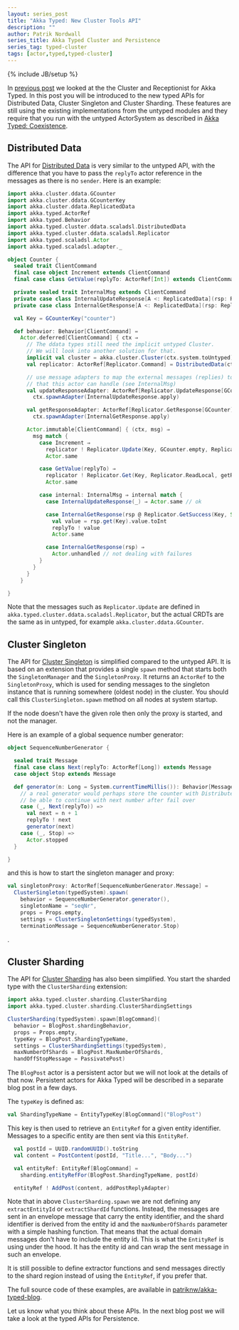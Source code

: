 ```yaml
---
layout: series_post
title: "Akka Typed: New Cluster Tools API"
description: ""
author: Patrik Nordwall
series_title: Akka Typed Cluster and Persistence
series_tag: typed-cluster
tags: [actor,typed,typed-cluster]
---
```

{% include JB/setup %}

In [previous post](https://akka.io/blog/2017/09/28/typed-cluster) we looked at the the Cluster and Receptionist for Akka Typed. In this post you will be introduced to the new typed APIs for Distributed Data, Cluster Singleton and Cluster Sharding. These features are still using the existing implementations from the untyped modules and they require that you run with the untyped ActorSystem as described in [Akka Typed: Coexistence](https://akka.io/blog/2017/05/06/typed-coexistence).

## Distributed Data

The API for [Distributed Data](https://doc.akka.io/docs/akka/current/scala/distributed-data.html) is very similar to the untyped API, with the difference that you have to pass the `replyTo` actor reference in the messages as there is no `sender`. Here is an example:

```scala
import akka.cluster.ddata.GCounter
import akka.cluster.ddata.GCounterKey
import akka.cluster.ddata.ReplicatedData
import akka.typed.ActorRef
import akka.typed.Behavior
import akka.typed.cluster.ddata.scaladsl.DistributedData
import akka.typed.cluster.ddata.scaladsl.Replicator
import akka.typed.scaladsl.Actor
import akka.typed.scaladsl.adapter._

object Counter {
  sealed trait ClientCommand
  final case object Increment extends ClientCommand
  final case class GetValue(replyTo: ActorRef[Int]) extends ClientCommand

  private sealed trait InternalMsg extends ClientCommand
  private case class InternalUpdateResponse[A <: ReplicatedData](rsp: Replicator.UpdateResponse[A]) extends InternalMsg
  private case class InternalGetResponse[A <: ReplicatedData](rsp: Replicator.GetResponse[A]) extends InternalMsg

  val Key = GCounterKey("counter")

  def behavior: Behavior[ClientCommand] =
    Actor.deferred[ClientCommand] { ctx ⇒
      // The ddata types still need the implicit untyped Cluster.
      // We will look into another solution for that.
      implicit val cluster = akka.cluster.Cluster(ctx.system.toUntyped)
      val replicator: ActorRef[Replicator.Command] = DistributedData(ctx.system).replicator

      // use message adapters to map the external messages (replies) to the message types
      // that this actor can handle (see InternalMsg)
      val updateResponseAdapter: ActorRef[Replicator.UpdateResponse[GCounter]] =
        ctx.spawnAdapter(InternalUpdateResponse.apply)

      val getResponseAdapter: ActorRef[Replicator.GetResponse[GCounter]] =
        ctx.spawnAdapter(InternalGetResponse.apply)

      Actor.immutable[ClientCommand] { (ctx, msg) ⇒
        msg match {
          case Increment ⇒
            replicator ! Replicator.Update(Key, GCounter.empty, Replicator.WriteLocal, updateResponseAdapter)(_ + 1)
            Actor.same

          case GetValue(replyTo) ⇒
            replicator ! Replicator.Get(Key, Replicator.ReadLocal, getResponseAdapter, Some(replyTo))
            Actor.same

          case internal: InternalMsg ⇒ internal match {
            case InternalUpdateResponse(_) ⇒ Actor.same // ok

            case InternalGetResponse(rsp @ Replicator.GetSuccess(Key, Some(replyTo: ActorRef[Int] @unchecked))) ⇒
              val value = rsp.get(Key).value.toInt
              replyTo ! value
              Actor.same

            case InternalGetResponse(rsp) ⇒
              Actor.unhandled // not dealing with failures
          }
        }
      }
    }

}

```

Note that the messages such as `Replicator.Update` are defined in `akka.typed.cluster.ddata.scaladsl.Replicator`, but the actual CRDTs are the same as in untyped, for example `akka.cluster.ddata.GCounter`.

## Cluster Singleton

The API for [Cluster Singleton](https://doc.akka.io/docs/akka/current/scala/cluster-singleton.html) is simplified compared to the untyped API. It is based on an extension that provides a single `spawn` method that starts both the `SingletonManager` and the `SingletonProxy`. It returns an `ActorRef` to the `SingletonProxy`, which is used for sending messages to the singleton instance that is running somewhere (oldest node) in the cluster. You should call this `ClusterSingleton.spawn` method on all nodes at system startup.

If the node doesn't have the given role then only the proxy is started, and not the manager.

Here is an example of a global sequence number generator:

```scala
object SequenceNumberGenerator {

  sealed trait Message
  final case class Next(replyTo: ActorRef[Long]) extends Message
  case object Stop extends Message

  def generator(n: Long = System.currentTimeMillis()): Behavior[Message] = Actor.immutable {
    // a real generator would perhaps store the counter with Distributed Data to
    // be able to continue with next number after fail over
    case (_, Next(replyTo)) =>
      val next = n + 1
      replyTo ! next
      generator(next)
    case (_, Stop) =>
      Actor.stopped
  }

}
```

and this is how to start the singleton manager and proxy:

```scala
val singletonProxy: ActorRef[SequenceNumberGenerator.Message] =
  ClusterSingleton(typedSystem).spawn(
    behavior = SequenceNumberGenerator.generator(),
    singletonName = "seqNr",
    props = Props.empty,
    settings = ClusterSingletonSettings(typedSystem),
    terminationMessage = SequenceNumberGenerator.Stop)
```
.

## Cluster Sharding

The API for [Cluster Sharding](https://doc.akka.io/docs/akka/current/scala/cluster-sharding.html) has also been simplified. You start the sharded type with the `ClusterSharding` extension:

```scala
import akka.typed.cluster.sharding.ClusterSharding
import akka.typed.cluster.sharding.ClusterShardingSettings

ClusterSharding(typedSystem).spawn[BlogCommand](
  behavior = BlogPost.shardingBehavior,
  props = Props.empty,
  typeKey = BlogPost.ShardingTypeName,
  settings = ClusterShardingSettings(typedSystem),
  maxNumberOfShards = BlogPost.MaxNumberOfShards,
  handOffStopMessage = PassivatePost)
```

The `BlogPost` actor is a persistent actor but we will not look at the details of that now. Persistent actors for Akka Typed will be described in a separate blog post in a few days.

The `typeKey` is defined as:

```scala
val ShardingTypeName = EntityTypeKey[BlogCommand]("BlogPost")
```

This key is then used to retrieve an `EntityRef` for a given entity identifier. Messages to a specific entity are then sent via this `EntityRef`.

```scala
  val postId = UUID.randomUUID().toString
  val content = PostContent(postId, "Title...", "Body...")

  val entityRef: EntityRef[BlogCommand] =
    sharding.entityRefFor(BlogPost.ShardingTypeName, postId)

  entityRef ! AddPost(content, addPostReplyAdapter)
```

Note that in above `ClusterSharding.spawn` we are not defining any `extractEntityId` or `extractShardId` functions. Instead, the messages are sent in an envelope message that carry the entity identifier, and the shard identifier is derived from the entity id and the `maxNumberOfShards` parameter with a simple hashing function. That means that the actual domain messages don't have to include the entity id. This is what the `EntityRef` is using under the hood. It has the entity id and can wrap the sent message in such an envelope.

It is still possible to define extractor functions and send messages directly to the shard region instead of using the `EntityRef`, if you prefer that.

The full source code of these examples, are available in [patriknw/akka-typed-blog](https://github.com/patriknw/akka-typed-blog).

Let us know what you think about these APIs. In the next blog post we will take a look at the typed APIs for Persistence.
